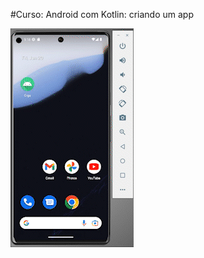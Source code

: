 #Curso: Android com Kotlin: criando um app

![imdb-lazygrid](https://github.com/TarcioDiniz/Orgs/blob/9f7bac08a6ea7d978b2944a2bd504614e74c31cc/app/src/main/res/img/app_video_gif.gif)

